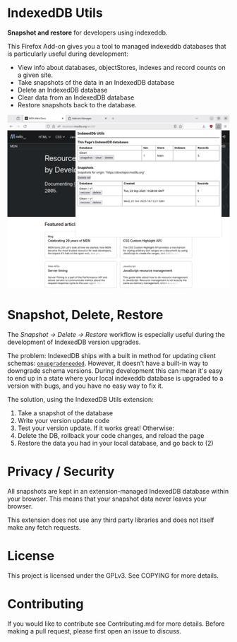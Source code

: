 # IndexedDB Utils

**Snapshot and restore** for developers using indexeddb.

This Firefox Add-on gives you a tool to managed indexeddb databases
that is particularly useful during development:

- View info about databases, objectStores, indexes and record counts
  on a given site.
- Take snapshots of the data in an IndexedDB database
- Delete an IndexedDB database
- Clear data from an IndexedDB database
- Restore snapshots back to the database.

![Screenshot of the IndexedDB Utils extension popup, showing the interface being used on the Mozilla Developer Network homepage.](/assets/IndexedDB-Utils-2025-10-01.png)

# Snapshot, Delete, Restore

The *Snapshot -> Delete -> Restore* workflow is especially useful
during the development of IndexedDB version upgrades.

The problem: IndexedDB ships with a built in method for updating
client schemas:
[`onupgradeneeded`](https://developer.mozilla.org/en-US/docs/Web/API/IDBOpenDBRequest/upgradeneeded_event). However,
it doesn't have a built-in way to downgrade schema versions. During
development this can mean it's easy to end up in a state where your
local indexeddb database is upgraded to a version with bugs, and you
have no easy way to fix it.

The solution, using the IndexedDB Utils extension:

1. Take a snapshot of the database
2. Write your version update code
3. Test your version update. If it works great! Otherwise:
4. Delete the DB, rollback your code changes, and reload the page
5. Restore the data you had in your local database, and go back to (2)

# Privacy / Security

All snapshots are kept in an extension-managed IndexedDB database
within your browser. This means that your snapshot data never leaves
your browser.

This extension does not use any third party libraries and does not
itself make any fetch requests.

# License

This project is licensed under the GPLv3. See COPYING for more
details.

# Contributing

If you would like to contribute see Contributing.md for more
details. Before making a pull request, please first open an issue to
discuss.
